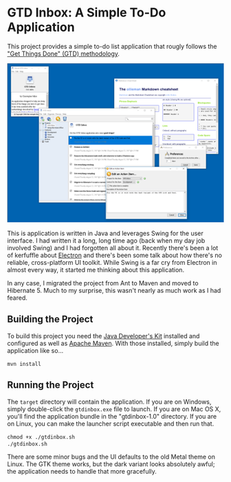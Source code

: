 GTD Inbox: A Simple To-Do Application
=====================================

This project provides a simple to-do list application that rougly follows the
["Get Things Done" (GTD) methodology](https://en.wikipedia.org/wiki/Getting_Things_Done).

![Screenshot](https://raw.githubusercontent.com/cmiles74/gtdinbox/master/documentation/screenshot.png)

This is application is written in Java and leverages Swing for the user interface. I 
had written it a long, long time ago (back when my day job involved Swing) and I had
forgotten all about it. Recently there's been a lot of kerfuffle about 
[Electron](https://electron.atom.io/) and there's been some talk about how there's 
no reliable, cross-platform UI toolkit. While Swing is a far cry from Electron in
almost every way, it started me thinking about this application.

In any case, I migrated the project from Ant to Maven and moved to Hibernate 5. Much
to my surprise, this wasn't nearly as much work as I had feared.

## Building the Project

To build this project you need the 
[Java Developer's Kit](http://www.oracle.com/technetwork/java/javase/downloads/jdk8-downloads-2133151.html)
installed and configured as well as [Apache Maven](https://maven.apache.org/install.html).
With those installed, simply build the application like so...

    mvn install
    
## Running the Project
    
The `target` directory will contain the application. If you are on Windows, simply 
double-click the `gtdinbox.exe` file to launch. If you are on Mac OS X, you'll find
the application bundle in the "gtdinbox-1.0" directory. If you are on Linux, you can 
make the launcher script executable and then run that.

    chmod +x ./gtdinbox.sh
    ./gtdinbox.sh
    
There are some minor bugs and the UI defaults to the old Metal theme on Linux. The
GTK theme works, but the dark variant looks absolutely awful; the application needs
to handle that more gracefully.